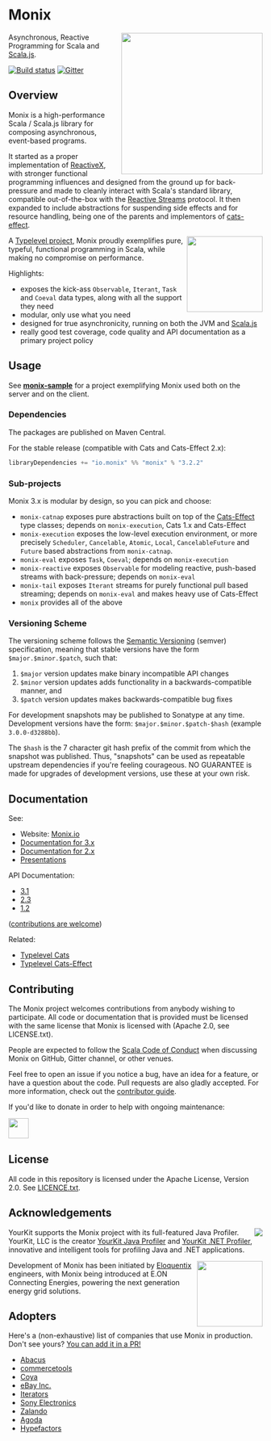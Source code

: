 # Monix

<img src="https://monix.io/public/images/monix-logo.png?ts=20161024" align="right" width="280" />

Asynchronous, Reactive Programming for Scala and [Scala.js](http://www.scala-js.org/).

[![Build status](https://github.com/monix/monix/workflows/build/badge.svg)](https://github.com/monix/monix/actions?query=workflow%3Abuild)
[![Gitter](https://badges.gitter.im/Join%20Chat.svg)](https://gitter.im/monix/monix?utm_source=badge&utm_medium=badge&utm_campaign=pr-badge&utm_content=badge)

## Overview

Monix is a high-performance Scala / Scala.js library for composing asynchronous,
event-based programs.

It started as a proper implementation of [ReactiveX](http://reactivex.io/),
with stronger functional programming influences and designed from the ground up
for  back-pressure and made to cleanly interact with Scala's standard library,
compatible out-of-the-box with the [Reactive Streams](http://www.reactive-streams.org/)
protocol. It then expanded to include abstractions for suspending side effects
and for resource handling, being one of the parents and implementors of
[cats-effect](https://typelevel.org/cats-effect/).

<a href="https://typelevel.org/"><img src="https://monix.io/public/images/typelevel.png" width="150" style="float:right;" align="right" /></a>

A [Typelevel project](http://typelevel.org/projects/), Monix proudly
exemplifies pure, typeful, functional programming in Scala, while making no
compromise on performance.

Highlights:

- exposes the kick-ass `Observable`, `Iterant`, `Task` and `Coeval` data types,
  along with all the support they need
- modular, only use what you need
- designed for true asynchronicity, running on both the
  JVM and [Scala.js](http://scala-js.org)
- really good test coverage, code quality and API documentation
  as a primary project policy

## Usage

See **[monix-sample](https://github.com/monix/monix-sample)** for
a project exemplifying Monix used both on the server and on the client.

### Dependencies

The packages are published on Maven Central.

For the stable release (compatible with Cats and Cats-Effect 2.x):

```scala
libraryDependencies += "io.monix" %% "monix" % "3.2.2"
```

### Sub-projects

Monix 3.x is modular by design, so you can pick and choose:

- `monix-catnap` exposes pure abstractions built on top of
   the [Cats-Effect](https://typelevel.org/cats-effect/) type classes;
   depends on `monix-execution`, Cats 1.x and Cats-Effect
- `monix-execution` exposes the low-level execution environment, or
  more precisely `Scheduler`, `Cancelable`, `Atomic`, `Local`, `CancelableFuture`
  and `Future` based abstractions from `monix-catnap`.
- `monix-eval` exposes `Task`, `Coeval`;
  depends on `monix-execution`
- `monix-reactive` exposes `Observable` for modeling reactive,
  push-based streams with back-pressure; depends on `monix-eval`
- `monix-tail` exposes `Iterant` streams for purely functional pull
  based streaming; depends on `monix-eval` and makes heavy use of
  Cats-Effect
- `monix` provides all of the above

### Versioning Scheme

The versioning scheme follows the
[Semantic Versioning](http://semver.org/) (semver) specification,
meaning that stable versions have the form `$major.$minor.$patch`,
such that:

1. `$major` version updates make binary incompatible API changes
2. `$minor` version updates adds functionality in a
   backwards-compatible manner, and
3. `$patch` version updates makes backwards-compatible bug fixes

For development snapshots may be published to Sonatype at any time.
Development versions have the form: `$major.$minor.$patch-$hash`
(example `3.0.0-d3288bb`).

The `$hash` is the 7 character git hash prefix of the commit from
which the snapshot was published.  Thus, "snapshots" can be used as
repeatable upstream dependencies if you're feeling courageous.  NO
GUARANTEE is made for upgrades of development versions, use these at
your own risk.

## Documentation

See:

- Website: [Monix.io](https://monix.io/)
- [Documentation for 3.x](https://monix.io/docs/3x/)
- [Documentation for 2.x](https://monix.io/docs/2x/)
- [Presentations](https://monix.io/presentations/)

API Documentation:

- [3.1](https://monix.io/api/3.1/)
- [2.3](https://monix.io/api/2.3/)
- [1.2](https://monix.io/api/1.2/)

([contributions are welcome](https://github.com/monix/monix.io))

Related:

- [Typelevel Cats](https://typelevel.org/cats/)
- [Typelevel Cats-Effect](https://typelevel.org/cats-effect/)

## Contributing

The Monix project welcomes contributions from anybody wishing to
participate.  All code or documentation that is provided must be
licensed with the same license that Monix is licensed with (Apache
2.0, see LICENSE.txt).

People are expected to follow the
[Scala Code of Conduct](./CODE_OF_CONDUCT.md) when
discussing Monix on GitHub, Gitter channel, or other venues.

Feel free to open an issue if you notice a bug, have an idea for a
feature, or have a question about the code. Pull requests are also
gladly accepted. For more information, check out the
[contributor guide](CONTRIBUTING.md).

If you'd like to donate in order to help with ongoing maintenance:

<a href="https://www.patreon.com/bePatron?u=6102596"><img label="Become a Patron!" src="https://c5.patreon.com/external/logo/become_a_patron_button@2x.png" height="40" /></a>

## License

All code in this repository is licensed under the Apache License,
Version 2.0.  See [LICENCE.txt](./LICENSE.txt).

## Acknowledgements

<img src="https://raw.githubusercontent.com/wiki/monix/monix/assets/yklogo.png" align="right" />

YourKit supports the Monix project with its full-featured Java Profiler.
YourKit, LLC is the creator [YourKit Java Profiler](https://www.yourkit.com/java/profiler/index.jsp)
and [YourKit .NET Profiler](https://www.yourkit.com/.net/profiler/index.jsp),
innovative and intelligent tools for profiling Java and .NET applications.

<img src="https://raw.githubusercontent.com/wiki/monix/monix/assets/logo-eloquentix@2x.png" align="right" width="130" />

Development of Monix has been initiated by [Eloquentix](http://eloquentix.com/)
engineers, with Monix being introduced at E.ON Connecting Energies,
powering the next generation energy grid solutions.


## Adopters

Here's a (non-exhaustive) list of companies that use Monix in production. Don't see yours? [You can add it in a PR!](https://github.com/monix/monix/edit/master/README.md)

- [Abacus](https://abacusfi.com)
- [commercetools](https://commercetools.com)
- [Coya](https://www.coya.com/)
- [eBay Inc.](https://www.ebay.com)
- [Iterators](https://www.iteratorshq.com)
- [Sony Electronics](https://www.sony.com)
- [Zalando](https://www.zalando.com)
- [Agoda](https://www.agoda.com)
- [Hypefactors](https://www.hypefactors.com)
